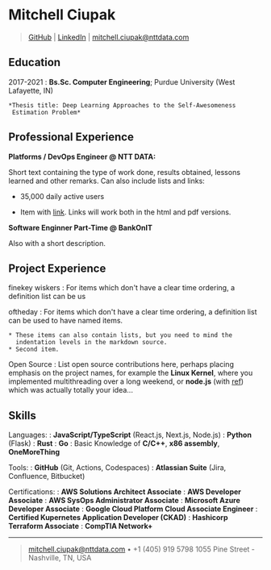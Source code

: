 Mitchell Ciupak
============
>  [GitHub](https://github.com/mitchellciupak) | [LinkedIn](https://www.linkedin.com/in/mitchell-ciupak/) | [mitchell.ciupak@nttdata.com](mailto:mitchell.ciupak@nttdata.com)

Education
---------

2017-2021
:   **Bs.Sc. Computer Engineering**; Purdue University (West Lafayette, IN)

    *Thesis title: Deep Learning Approaches to the Self-Awesomeness
     Estimation Problem*

Professional Experience
----------

**Platforms / DevOps Engineer @ NTT DATA:**

Short text containing the type of work done, results obtained,
lessons learned and other remarks. Can also include lists and
links:

* 35,000 daily active users

* Item with [link](http://www.example.com). Links will work both in
  the html and pdf versions.

**Software Enginner Part-Time @ BankOnIT**

Also with a short description.

Project Experience
--------------------
finekey wiskers
:   For items which don't have a clear time ordering, a definition
    list can be us

oftheday
:   For items which don't have a clear time ordering, a definition
    list can be used to have named items.

    * These items can also contain lists, but you need to mind the
      indentation levels in the markdown source.
    * Second item.

Open Source
:   List open source contributions here, perhaps placing emphasis on
    the project names, for example the **Linux Kernel**, where you
    implemented multithreading over a long weekend, or **node.js**
    (with [ref]) which was actually totally
    your idea...

[ref]: http://nodejs.org

Skills
----------------------------------------

Languages:
:   **JavaScript/TypeScript** (React.js, Next.js, Node.js)
:   **Python** (Flask)
:   **Rust**
:   **Go**
:   Basic Knowledge of **C/C++**, **x86 assembly**, **OneMoreThing**
    
Tools: 
:   **GitHub** (Git, Actions, Codespaces)
:   **Atlassian Suite** (Jira, Confluence, Bitbucket)

Certifications:
:   **AWS Solutions Architect Associate**
:   **AWS Developer Associate**
:   **AWS SysOps Administrator Associate**
:   **Microsoft Azure Developer Associate**
:   **Google Cloud Platform Cloud Associate Engineer**
:   **Certified Kupernetes Application Developer (CKAD)**
:   **Hashicorp Terraform Associate**
:   **CompTIA Network+**

----

> <mitchell.ciupak@nttdata.com> • +1 (405) 919 5798
> 1055 Pine Street - Nashville, TN, USA
